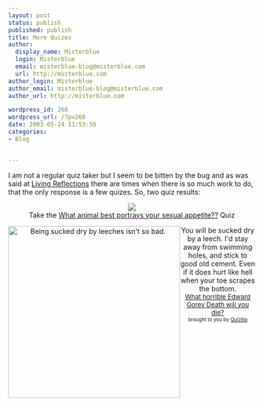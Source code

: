 ```yaml
---
layout: post
status: publish
published: publish
title: More Quizes
author:
  display_name: Misterblue
  login: Misterblue
  email: misterblue-blog@misterblue.com
  url: http://misterblue.com
author_login: Misterblue
author_email: misterblue-blog@misterblue.com
author_url: http://misterblue.com

wordpress_id: 268
wordpress_url: /?p=268
date: 2003-05-24 11:53:50
categories:
- Blog


---
```

<p class="MainPageEntryBody">
I am not a regular quiz taker but I seem to be bitten by the bug and as
was said at
<a href="http://www.livingreflections.com/blog/">Living Reflections</a>
there are times when there is so much work to do, that the only response
is a few quizes.  So, two quiz results:
</p>
<p class="MainPageEntryBody">
<center>
<div class="MainPageEntryBody">
<img src="http://home.neo.rr.com/bugslair/sextest/kitten.jpg">
</div>
Take the 
<a href="http://home.neo.rr.com/bugslair/sextest/comparison.htm">What
animal best portrays your sexual appetite??</a> Quiz 
</center>
</p>
<p>
<center>
<div class="MainPageEntryBody">
<img src="http://images.quizilla.com/R/redshoecult/1044341046_turesQUIZf.jpg" border="0" alt="Being sucked dry by leeches isn't so bad." width="350" style="float:left">
You will be sucked dry by a leech. 
I'd stay away from swimming holes, and stick to good old cement. 
Even if it does hurt like hell when your toe scrapes the bottom.
</div>
<div>
<a href="http://quizilla.com/users/redshoecult/quizzes/What%20horrible%20Edward%20Gorey%20Death%20will%20you%20die%3F/"> <font size="-1">What horrible Edward Gorey Death will you die?</font></a>
</div> 
<font size="-3">brought to you by 
<a href="http://quizilla.com">Quizilla</a></font>
</center>
<br clear="all"/>
</p>

